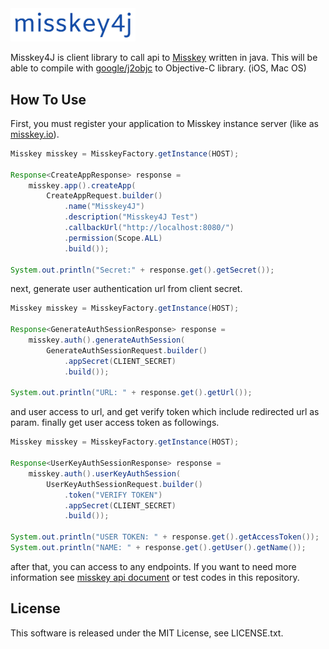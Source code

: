 <img src="./resource/img/misskey4j.png" width="200">

Misskey4J is client library to call api to [Misskey](https://join.misskey.page/ja/) written in java. This will be able to compile with [google/j2objc] to Objective-C library. (iOS, Mac OS) 

## How To Use

First, you must register your application to Misskey instance server (like as [misskey.io](https://misskey.io/)).

```java
Misskey misskey = MisskeyFactory.getInstance(HOST);

Response<CreateAppResponse> response =
    misskey.app().createApp(
        CreateAppRequest.builder()
            .name("Misskey4J")
            .description("Misskey4J Test")
            .callbackUrl("http://localhost:8080/")
            .permission(Scope.ALL)
            .build());

System.out.println("Secret:" + response.get().getSecret());
```

next, generate user authentication url from client secret.

```java
Misskey misskey = MisskeyFactory.getInstance(HOST);

Response<GenerateAuthSessionResponse> response =
    misskey.auth().generateAuthSession(
        GenerateAuthSessionRequest.builder()
            .appSecret(CLIENT_SECRET)
            .build());

System.out.println("URL: " + response.get().getUrl());
```

and user access to url, and get verify token which include redirected url as param. finally get user access token as followings.

```java
Misskey misskey = MisskeyFactory.getInstance(HOST);

Response<UserKeyAuthSessionResponse> response =
    misskey.auth().userKeyAuthSession(
        UserKeyAuthSessionRequest.builder()
            .token("VERIFY TOKEN")
            .appSecret(CLIENT_SECRET)
            .build());

System.out.println("USER TOKEN: " + response.get().getAccessToken());
System.out.println("NAME: " + response.get().getUser().getName());
```

after that, you can access to any endpoints. If you want to need more information see [misskey api document](https://misskey.io/api-doc) or test codes in this repository.

## License
This software is released under the MIT License, see LICENSE.txt.


  [google/j2objc]: https://github.com/google/j2objc